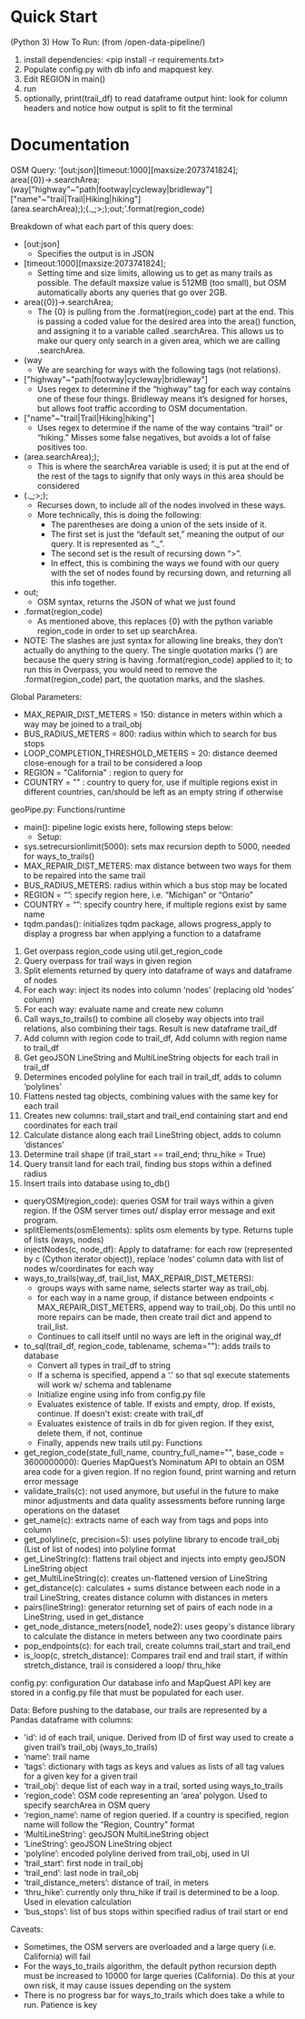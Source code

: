 # Quick Start

(Python 3)
How To Run: (from /open-data-pipeline/)
1. install dependencies:
	<pip install -r requirements.txt>
2. Populate config.py with db info and mapquest key.
3. Edit REGION in main()
4. run <python geoPipe.py>
5. optionally, print(trail_df) to read dataframe output
	hint: look for column headers and notice
	how output is split to fit the terminal

# Documentation

OSM Query:
‘[out:json][timeout:1000][maxsize:2073741824]; \
area({0})->.searchArea; \
(way["highway"~"path|footway|cycleway|bridleway"]\
["name"~"trail|Trail|Hiking|hiking"] \
(area.searchArea););(._;>;);out;'.format(region_code)


Breakdown of what each part of this query does:
* [out:json]
   * Specifies the output is in JSON
* [timeout:1000][maxsize:2073741824];
   * Setting time and size limits, allowing us to get as many trails as possible. The default maxsize value is 512MB (too small), but OSM automatically aborts any queries that go over 2GB.
* area({0})->.searchArea;
   * The {0} is pulling from the .format(region_code) part at the end. This is passing a coded value for the desired area into the area() function, and assigning it to a variable called .searchArea. This allows us to make our query only search in a given area, which we are calling .searchArea.
* (way
   * We are searching for ways with the following tags (not relations).
* ["highway"~"path|footway|cycleway|bridleway"]
   * Uses regex to determine if the “highway” tag for each way contains one of these four things. Bridleway means it’s designed for horses, but allows foot traffic according to OSM documentation.
*  ["name"~"trail|Trail|Hiking|hiking"]
   * Uses regex to determine if the name of the way contains “trail” or “hiking.” Misses some false negatives, but avoids a lot of false positives too.
* (area.searchArea););
   * This is where the searchArea variable is used; it is put at the end of the rest of the tags to signify that only ways in this area should be considered
* (._;>;);
   * Recurses down, to include all of the nodes involved in these ways.
   * More technically, this is doing the following:
      * The parentheses are doing a union of the sets inside of it.
      * The first set is just the “default set,” meaning the output of our query. It is represented as “._”.
      * The second set is the result of recursing down “>”. 
      * In effect, this is combining the ways we found with our query with the set of nodes found by recursing down, and returning all this info together.
* out;
   * OSM syntax, returns the JSON of what we just found
* .format(region_code)
   * As mentioned above, this replaces {0} with the python variable region_code in order to set up searchArea.
* NOTE: The slashes are just syntax for allowing line breaks, they don’t actually do anything to the query. The single quotation marks (‘) are because the query string is having .format(region_code) applied to it; to run this in Overpass, you would need to remove the .format(region_code) part, the quotation marks, and the slashes.


Global Parameters:
* MAX_REPAIR_DIST_METERS = 150: distance in meters within which a way may be joined to a trail_obj
* BUS_RADIUS_METERS = 800: radius within which to search for bus stops
* LOOP_COMPLETION_THRESHOLD_METERS = 20: distance deemed close-enough for a trail to be considered a loop
* REGION = "California" : region to query for
* COUNTRY = "" : country to query for, use if multiple regions exist in different countries, can/should be left as an empty string if otherwise


geoPipe.py: Functions/runtime
* main(): pipeline logic exists here, following steps below:
   * Setup: 
* sys.setrecursionlimit(5000): sets max recursion depth to 5000, needed for ways_to_trails()
* MAX_REPAIR_DIST_METERS: max distance between two ways for them to be repaired into the same trail
* BUS_RADIUS_METERS: radius within which a bus stop may be located
* REGION = “”: specify region here, i.e. “Michigan” or “Ontario”
* COUNTRY = “”: specify country here, if multiple regions exist by same name
* tqdm.pandas(): initializes tqdm package, allows progress_apply to display a progress bar when applying a function to a dataframe


1. Get overpass region_code using util.get_region_code
2. Query overpass for trail ways in given region
3. Split elements returned by query into dataframe of ways and dataframe of nodes
4. For each way: inject its nodes into column ‘nodes’ (replacing old ‘nodes’ column)
5. For each way: evaluate name and create new column
6. Call ways_to_trails() to combine all closeby way objects into trail relations, also combining their tags. Result is new dataframe trail_df
7. Add column with region code to trail_df, Add column with region name to trail_df
8. Get geoJSON LineString and MultiLineString objects for each trail in trail_df
9. Determines encoded polyline for each trail in trail_df, adds to column ‘polylines’
10. Flattens nested tag objects, combining values with the same key for each trail
11. Creates new columns: trail_start and trail_end containing start and end coordinates for each trail
12. Calculate distance along each trail LineString object, adds to column ‘distances’
13. Determine trail shape (if trail_start == trail_end; thru_hike = True)
14. Query transit land for each trail, finding bus stops within a defined radius
15. Insert trails into database using to_db()
* queryOSM(region_code): queries OSM for trail ways within a given region. If the OSM server times out/ display error message and exit program. 
* splitElements(osmElements): splits osm elements by type. Returns tuple of lists (ways, nodes)
* injectNodes(c, node_df): Apply to dataframe: for each row (represented by c (Cython iterator object)), replace ‘nodes’ column data with list of nodes w/coordinates for each way
* ways_to_trails(way_df, trail_list, MAX_REPAIR_DIST_METERS): 
   * groups ways with same name, selects starter way as trail_obj. 
   * for each way in a name group, if distance between endpoints < MAX_REPAIR_DIST_METERS, append way to trail_obj. Do this until no more repairs can be made, then create trail dict and append to trail_list. 
   * Continues to call itself until no ways are left in the original way_df
* to_sql(trail_df, region_code, tablename, schema=""): adds trails to database
   * Convert all types in trail_df to string
   * If a schema is specified, append a ‘.’ so that sql execute statements will work w/ schema and tablename
   * Initialize engine using info from config.py file
   * Evaluates existence of table. If exists and empty, drop. If exists, continue. If doesn't exist: create with trail_df
   * Evaluates existence of trails in db for given region. If they exist, delete them, if not, continue
   * Finally, appends new trails
util.py: Functions
* get_region_code(state_full_name, country_full_name="", base_code = 3600000000):
        Queries MapQuest’s Nominatum API to obtain an OSM area code for a given region. If
no region found, print warning and return error message
* validate_trails(c): not used anymore, but useful in the future to make minor adjustments and data quality assessments before running large operations on the dataset
* get_name(c): extracts name of each way from tags and pops into column
* get_polyline(c, precision=5): uses polyline library to encode trail_obj (List of list of nodes) into polyline format
* get_LineString(c): flattens trail object and injects into empty geoJSON LineString object
* get_MultiLineString(c): creates un-flattened version of LineString
* get_distance(c): calculates + sums distance between each node in a trail LineString, creates distance column with distances in meters
* pairs(lineString): generator returning set of pairs of each node in a LineString, used in get_distance
* get_node_distance_meters(node1, node2): uses geopy's distance library to calculate the distance in meters between any two coordinate pairs
* pop_endpoints(c): for each trail, create columns trail_start and trail_end
* is_loop(c, stretch_distance): Compares trail end and trail start, if within stretch_distance, trail is considered a loop/ thru_hike


config.py: configuration
Our database info and MapQuest API key are stored in a config.py file that must be populated for each user. 


Data:
Before pushing to the database, our trails are represented by a Pandas dataframe with columns:
* 'id’: id of each trail, unique. Derived from ID of first way used to create a given trail’s trail_obj (ways_to_trails)
* ‘name’: trail name
* ‘tags’: dictionary with tags as keys and values as lists of all tag values for a given key for a given trail
* ‘trail_obj’: deque list of each way in a trail, sorted using ways_to_trails
* ‘region_code’: OSM code representing an ‘area’ polygon. Used to specify searchArea in OSM query
* ‘region_name’: name of region queried. If a country is specified, region name will follow the “Region, Country” format
* ‘MultiLineString’: geoJSON MultiLineString object
* ‘LineString’: geoJSON LineString object
* ‘polyline’: encoded polyline derived from trail_obj, used in UI
* ‘trail_start’: first node in trail_obj
* ‘trail_end’: last node in trail_obj
* ‘trail_distance_meters’: distance of trail, in meters
* ‘thru_hike’: currently only thru_hike if trail is determined to be a loop. Used in elevation calculation
* ‘bus_stops’: list of bus stops within specified radius of trail start or end


Caveats:
* Sometimes, the OSM servers are overloaded and a large query (i.e. California) will fail
* For the ways_to_trails algorithm, the default python recursion depth must be increased to 10000 for large queries (California). Do this at your own risk, it may cause issues depending on the system
* There is no progress bar for ways_to_trails which does take a while to run. Patience is key
